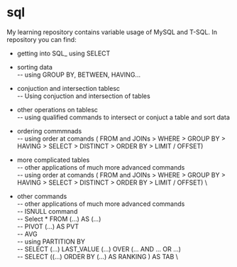 # sql
My learning repository contains variable usage of MySQL and T-SQL. In repository you can find:

- getting into SQL_ using SELECT

- sorting data \
--  using GROUP BY, BETWEEN, HAVING...

- conjuction and intersection tablesc \
-- Using conjuction and intersection of tables

- other operations on tablesc \
-- using qualified commands to intersect or conjuct a table and sort data

- ordering commmnads \
-- using order at comands ( FROM and JOINs > WHERE > GROUP BY > HAVING > SELECT > DISTINCT > ORDER BY > LIMIT / OFFSET)

- more complicated tables \
-- other applications of much more advanced commands \
-- using order at comands ( FROM and JOINs > WHERE > GROUP BY > HAVING > SELECT > DISTINCT > ORDER BY > LIMIT / OFFSET) \

- other commands \
-- other applications of much more advanced commands \
-- ISNULL command \
-- Select * FROM (...) AS (...) \
-- PIVOT (...) AS PVT \
-- AVG \
-- using PARTITION BY \
-- SELECT (...) LAST_VALUE (...) OVER (... AND ... OR ...) \
-- SELECT ((...) ORDER BY (...) AS RANKING ) AS TAB \
